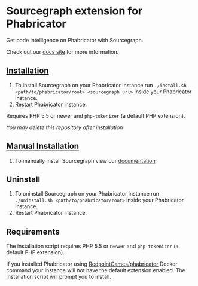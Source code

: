 # Sourcegraph extension for Phabricator

Get code intelligence on Phabricator with Sourcegraph.

Check out our [docs site](https://about.sourcegraph.com/docs/features/phabricator-extension) for more information.

## [Installation](https://https://about.sourcegraph.com/docs/features/phabricator-extension#option-a-single-installation-script)

1. To install Sourcegraph on your Phabricator instance run `./install.sh <path/to/phabricator/root> <sourcegraph url>` inside your Phabricator instance.
2. Restart Phabricator instance.

Requires PHP 5.5 or newer and `php-tokenizer` (a default PHP extension).

*You may delete this repository after installation*

## [Manual Installation](https://about.sourcegraph.com/docs/features/phabricator-extension#option-b-manual-installation)

1. To manually install Sourcegraph view our [documentation](https://about.sourcegraph.com/docs/features/phabricator-extension)

## Uninstall

1. To uninstall Sourcegraph on your Phabricator instance run `./uninstall.sh <path/to/phabricator/root>` inside your Phabricator instance.
2. Restart Phabricator instance.

## Requirements

The installation script requires PHP 5.5 or newer and `php-tokenizer` (a default PHP extension).

If you installed Phabricator using [RedpointGames/phabricator](https://github.com/RedpointGames/phabricator)
Docker command your instance will not have the default extension enabled. The installation script will prompt you to install.
